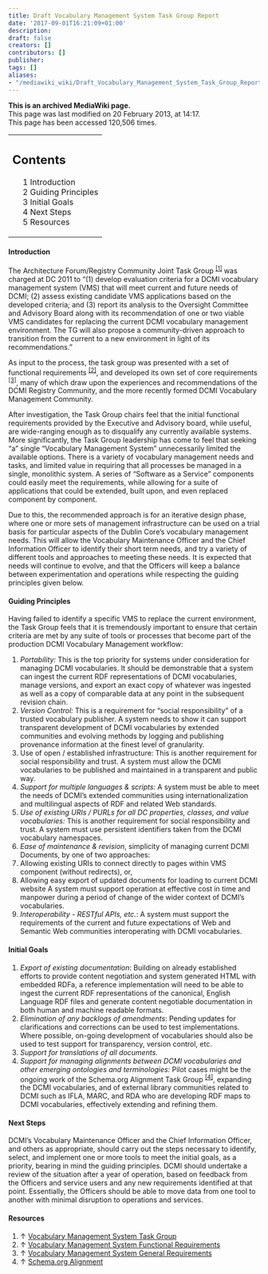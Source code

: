 ```yaml
---
title: Draft Vocabulary Management System Task Group Report
date: '2017-09-01T16:21:09+01:00'
description: 
draft: false
creators: []
contributors: []
publisher: 
tags: []
aliases:
- "/mediawiki_wiki/Draft_Vocabulary_Management_System_Task_Group_Report.html"
---
```


 **This is an archived MediaWiki page.**  
This page was last modified on 20 February 2013, at 14:17.  
This page has been accessed 120,506 times.

<table id="toc" class="toc">
  <tr>
    <td>
      <div id="toctitle">
        <h2>Contents</h2>
      </div>
      <ul>
        <li class="toclevel-1 tocsection-1"><a href="#Introduction"><span class="tocnumber">1</span> <span class="toctext">Introduction</span></a></li>
        <li class="toclevel-1 tocsection-2"><a href="#Guiding_Principles"><span class="tocnumber">2</span> <span class="toctext">Guiding Principles</span></a></li>
        <li class="toclevel-1 tocsection-3"><a href="#Initial_Goals"><span class="tocnumber">3</span> <span class="toctext">Initial Goals</span></a></li>
        <li class="toclevel-1 tocsection-4"><a href="#Next_Steps"><span class="tocnumber">4</span> <span class="toctext">Next Steps</span></a></li>
        <li class="toclevel-1 tocsection-5"><a href="#Resources"><span class="tocnumber">5</span> <span class="toctext">Resources</span></a></li>
      </ul>
    </td>
  </tr>
</table>

#### Introduction 

The Architecture Forum/Registry Community Joint Task Group <sup id="cite_ref-task_group_0-0" class="reference"><a href="#cite_note-task_group-0">[1]</a></sup> was charged at DC 2011 to “(1) develop evaluation criteria for a DCMI vocabulary management system (VMS) that will meet current and future needs of DCMI; (2) assess existing candidate VMS applications based on the developed criteria; and (3) report its analysis to the Oversight Committee and Advisory Board along with its recommendation of one or two viable VMS candidates for replacing the current DCMI vocabulary management environment. The TG will also propose a community-driven approach to transition from the current to a new environment in light of its recommendations.”

As input to the process, the task group was presented with a set of functional requirements <sup id="cite_ref-functional_1-0" class="reference"><a href="#cite_note-functional-1">[2]</a></sup>, and developed its own set of core requirements <sup id="cite_ref-general_2-0" class="reference"><a href="#cite_note-general-2">[3]</a></sup>, many of which draw upon the experiences and recommendations of the DCMI Registry Community, and the more recently formed DCMI Vocabulary Management Community.

After investigation, the Task Group chairs feel that the initial functional requirements provided by the Executive and Advisory board, while useful, are wide-ranging enough as to disqualify any currently available systems. More significantly, the Task Group leadership has come to feel that seeking “a” single “Vocabulary Management System” unnecessarily limited the available options. There is a variety of vocabulary management needs and tasks, and limited value in requiring that all processes be managed in a single, monolithic system. A series of “Software as a Service” components could easily meet the requirements, while allowing for a suite of applications that could be extended, built upon, and even replaced component by component.

Due to this, the recommended approach is for an iterative design phase, where one or more sets of management infrastructure can be used on a trial basis for particular aspects of the Dublin Core’s vocabulary management needs. This will allow the Vocabulary Maintenance Officer and the Chief Information Officer to identify their short term needs, and try a variety of different tools and approaches to meeting these needs. It is expected that needs will continue to evolve, and that the Officers will keep a balance between experimentation and operations while respecting the guiding principles given below.

#### Guiding Principles 

Having failed to identify a specific VMS to replace the current environment, the Task Group feels that it is tremendously important to ensure that certain criteria are met by any suite of tools or processes that become part of the production DCMI Vocabulary Management workflow:

1. _Portability:_ This is the top priority for systems under consideration for managing DCMI vocabularies. It should be demonstrable that a system can ingest the current RDF representations of DCMI vocabularies, manage versions, and export an exact copy of whatever was ingested as well as a copy of comparable data at any point in the subsequent revision chain.
2. _Version Control:_ This is a requirement for “social responsibility” of a trusted vocabulary publisher. A system needs to show it can support transparent development of DCMI vocabularies by extended communities and evolving methods by logging and publishing provenance information at the finest level of granularity. 
3. Use of open / established infrastructure: This is another requirement for social responsibility and trust. A system must allow the DCMI vocabularies to be published and maintained in a transparent and public way.
4. _Support for multiple languages & scripts:_ A system must be able to meet the needs of DCMI’s extended communities using internationalization and multilingual aspects of RDF and related Web standards.
5. _Use of existing URIs / PURLs for all DC properties, classes, and value vocabularies:_ This is another requirement for social responsibility and trust. A system must use persistent identifiers taken from the DCMI vocabulary namespaces.
6. _Ease of maintenance & revision_, simplicity of managing current DCMI Documents, by one of two approaches:
  1. Allowing existing URIs to connect directly to pages within VMS component (without redirects), or, 
  2. Allowing easy export of updated documents for loading to current DCMI website 
A system must support operation at effective cost in time and manpower during a period of change of the wider context of DCMI’s vocabularies.
7. _Interoperability - RESTful APIs, etc._: A system must support the requirements of the current and future expectations of Web and Semantic Web communities interoperating with DCMI vocabularies.

#### Initial Goals 

1. _Export of existing documentation_: Building on already established efforts to provide content negotiation and system generated HTML with embedded RDFa, a reference implementation will need to be able to ingest the current RDF representations of the canonical, English Language RDF files and generate content negotiable documentation in both human and machine readable formats.
2. _Elimination of any backlogs of amendments_: Pending updates for clarifications and corrections can be used to test implementations. Where possible, on-going development of vocabularies should also be used to test support for transparency, version control, etc. 
3. _Support for translations of all documents._
4. _Support for managing alignments between DCMI vocabularies and other emerging ontologies and terminologies:_ Pilot cases might be the ongoing work of the Schema.org Alignment Task Group <sup id="cite_ref-schemaorg_3-0" class="reference"><a href="#cite_note-schemaorg-3">[4]</a></sup>, expanding the DCMI vocabularies, and of external library communities related to DCMI such as IFLA, MARC, and RDA who are developing RDF maps to DCMI vocabularies, effectively extending and refining them.

#### Next Steps 

DCMI’s Vocabulary Maintenance Officer and the Chief Information Officer, and others as appropriate, should carry out the steps necessary to identify, select, and implement one or more tools to meet the initial goals, as a priority, bearing in mind the guiding principles. DCMI should undertake a review of the situation after a year of operation, based on feedback from the Officers and service users and any new requirements identified at that point. Essentially, the Officers should be able to move data from one tool to another with minimal disruption to operations and services.

#### Resources 

1. ↑ [Vocabulary Management System Task Group](/mediawiki_wiki/Vocabulary_Management_System_Task_Group)
2. ↑ [Vocabulary Management System Functional Requirements](/mediawiki_wiki/Vocabulary_Management_System_Functional_Requirements)
3. ↑ [Vocabulary Management System General Requirements](/mediawiki_wiki/Vocabulary_Management_System_General_Requirements)
4. ↑ [Schema.org Alignment](/mediawiki_wiki/Schema.org_Alignment)

